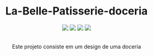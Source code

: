 <div align="center">
  <h1>
La-Belle-Patisserie-doceria
</h1>
  <div>
    <img src="https://img.shields.io/static/v1?label=HTML5y&message=5.2&color=red&style=for-the-badge&logo=HTML5"/>
    <img src="https://img.shields.io/static/v1?label=Tailwindy&message=3.0&color=blue&style=for-the-badge&logo=Tailwind"/>   
    <img src="https://img.shields.io/static/v1?label=JavaScripty&message=5.1&color=purple&style=for-the-badge&logo=JavaScript"/>
    <img src="https://img.shields.io/static/v1?label=BootstrapIcons&message=5.1&color=indigo&style=for-the-badge&logo=BootstrapIcons"/>
      </div><br>
<p>  Este projeto consiste em um design de uma doceria </p>
</div>
